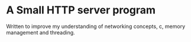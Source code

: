 # A Small HTTP server program

Written to improve my understanding of networking concepts, c, memory management and threading.
